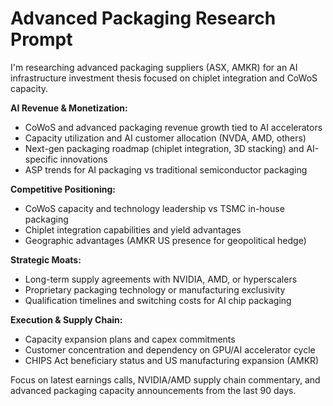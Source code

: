 # Advanced Packaging Research Prompt

I'm researching advanced packaging suppliers (ASX, AMKR) for an AI infrastructure investment thesis focused on chiplet integration and CoWoS capacity.

**AI Revenue & Monetization:**
- CoWoS and advanced packaging revenue growth tied to AI accelerators
- Capacity utilization and AI customer allocation (NVDA, AMD, others)
- Next-gen packaging roadmap (chiplet integration, 3D stacking) and AI-specific innovations
- ASP trends for AI packaging vs traditional semiconductor packaging

**Competitive Positioning:**
- CoWoS capacity and technology leadership vs TSMC in-house packaging
- Chiplet integration capabilities and yield advantages
- Geographic advantages (AMKR US presence for geopolitical hedge)

**Strategic Moats:**
- Long-term supply agreements with NVIDIA, AMD, or hyperscalers
- Proprietary packaging technology or manufacturing exclusivity
- Qualification timelines and switching costs for AI chip packaging

**Execution & Supply Chain:**
- Capacity expansion plans and capex commitments
- Customer concentration and dependency on GPU/AI accelerator cycle
- CHIPS Act beneficiary status and US manufacturing expansion (AMKR)

Focus on latest earnings calls, NVIDIA/AMD supply chain commentary, and advanced packaging capacity announcements from the last 90 days.
